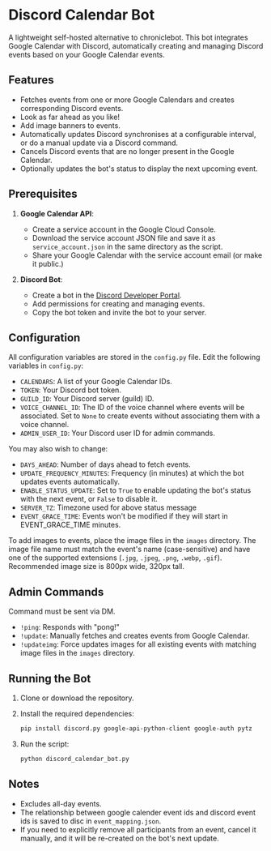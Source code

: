 # Discord Calendar Bot

A lightweight self-hosted alternative to chroniclebot. This bot integrates Google Calendar with Discord, automatically creating and managing Discord events based on your Google Calendar events. 

## Features

- Fetches events from one or more Google Calendars and creates corresponding Discord events.
- Look as far ahead as you like!
- Add image banners to events.
- Automatically updates Discord synchronises at a configurable interval, or do a manual update via a Discord command.
- Cancels Discord events that are no longer present in the Google Calendar.
- Optionally updates the bot's status to display the next upcoming event.

## Prerequisites

1. **Google Calendar API**:
   - Create a service account in the Google Cloud Console.
   - Download the service account JSON file and save it as `service_account.json` in the same directory as the script.
   - Share your Google Calendar with the service account email (or make it public.)

2. **Discord Bot**:
   - Create a bot in the [Discord Developer Portal](https://discord.com/developers/applications).
   - Add permissions for creating and managing events.
   - Copy the bot token and invite the bot to your server.

## Configuration

All configuration variables are stored in the `config.py` file. Edit the following variables in `config.py`:

- `CALENDARS`: A list of your Google Calendar IDs.
- `TOKEN`: Your Discord bot token.
- `GUILD_ID`: Your Discord server (guild) ID.
- `VOICE_CHANNEL_ID`: The ID of the voice channel where events will be associated. Set to `None` to create events without associating them with a voice channel.
- `ADMIN_USER_ID`: Your Discord user ID for admin commands.

You may also wish to change:

- `DAYS_AHEAD`: Number of days ahead to fetch events.
- `UPDATE_FREQUENCY_MINUTES`: Frequency (in minutes) at which the bot updates events automatically.
- `ENABLE_STATUS_UPDATE`: Set to `True` to enable updating the bot's status with the next event, or `False` to disable it.
- `SERVER_TZ`: Timezone used for above status message
- `EVENT_GRACE_TIME`: Events won't be modified if they will start in EVENT_GRACE_TIME minutes.

To add images to events, place the image files in the `images` directory. The image file name must match the event's name (case-sensitive) and have one of the supported extensions (`.jpg`, `.jpeg`, `.png`, `.webp`, `.gif`). Recommended image size is 800px wide, 320px tall.

## Admin Commands

Command must be sent via DM.

- `!ping`: Responds with "pong!"
- `!update`: Manually fetches and creates events from Google Calendar.
- `!updateimg`: Force updates images for all existing events with matching image files in the `images` directory.

## Running the Bot

1. Clone or download the repository.

2. Install the required dependencies:
   ```bash
   pip install discord.py google-api-python-client google-auth pytz
   ```

3. Run the script:
   ```bash
   python discord_calendar_bot.py
   ```

## Notes
- Excludes all-day events.
- The relationship between google calender event ids and discord event ids is saved to disc in `event_mapping.json`.
- If you need to explicitly remove all participants from an event, cancel it manually, and it will be re-created on the bot's next update.
